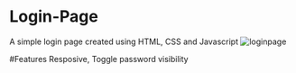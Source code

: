 # Login-Page
A simple login page created using HTML, CSS and Javascript
![loginpage](https://github.com/ajilkumar/Login-Page/assets/72295862/e0298b05-2854-4d6e-9ed1-b1fefdcb575a)

#Features
Resposive, Toggle password visibility
